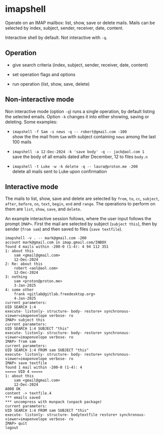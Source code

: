 # imapshell

Operate on an IMAP mailbox: list, show, save or delete mails.
Mails can be selected by index, subject, sender, receiver, date, content.

Interactive shell by default.
Not interactive with ``-q``.


## Operation

- give search criteria (index, subject, sender, receiver, date, content)

- set operation flags and options

- run operation (list, show, save, delete)


## Non-interactive mode

Non interactive mode (option ``-q``) runs a single operation,
by default listing the selected emails.
Option ``-k`` changes it into either showing, saving or deleting.
Some examples:

- ``imapshell -f Sam -s news -q -- robert@gmail.com -100``  
show the the mail from ``Sam`` with subject containing ``news``
among the last 100 mails

- ``imapshell -a 12-Dec-2024 -k 'save body' -q -- jack@aol.com 1``  
save the body of all emails dated after December, 12 to files ``body.n``

- ``imapshell -t Luke -w -k delete -q -- laura@proton.me -200``  
delete all mails sent to Luke upon confirmation


## Interactive mode

The mails to list, show, save and delete are selected by
``from``, ``to``, ``cc``, ``subject``, ``after``, ``before``,
``on``, ``text``, ``begin``, ``end`` and ``range``.
The operations to perform on them are
``list``, ``show``, ``save``, and ``delete``.

An example interactive session follows, where the user input follows the prompt
``IMAP>``. First the mail are selected by subject (``subject this``), then by
sender (``from sam``) and then saved to files (``save textfile``).


```
imapshell -v . -- mark@gmail.com -200
account mark@gmail.com in imap.gmail.com/INBOX
found 4 mails within -200-0 (1-4): 4 94 112 351 
1: about this
    sam <gmail@gmail.com>
    12-Dec-2024
2: Re: about this
    robert <aol@aol.com>
    12-Dec-2024
3: nothing
    sam <proton@proton.me>
    3-Jan-2025
4: some other
    frank <gitlab@gitlab.freedesktop.org>
    4-Jan-2025
current parameters:
UID SEARCH 1:4
execute- listonly- structure- body- restore+ synchronous- viewer=imapenvelope verbose- ro
IMAP> subject this
current parameters:
UID SEARCH 1:4 SUBJECT "this"
execute- listonly- structure- body- restore+ synchronous- viewer=imapenvelope verbose- ro
IMAP> from sam
current parameters:
UID SEARCH 1:4 FROM sam SUBJECT "this"
execute- listonly- structure- body- restore+ synchronous- viewer=imapenvelope verbose- ro
IMAP> save textfile
found 1 mail within -200-0 (1-4): 4 
===== UID 4 =====
1: about this
    sam <gmail@gmail.com>
    12-Dec-2024
A008 OK
content -> textfile.4
*** emails saved
*** uncompress with munpack (unpack package)
current parameters:
UID SEARCH 1:4 FROM sam SUBJECT "this"
execute- listonly- structure- bodytextfile restore+ synchronous- viewer=imapenvelope verbose- ro
IMAP> quit 
logout
```
